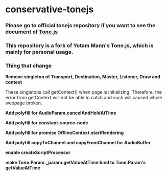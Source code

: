 # conservative-tonejs

### Please go to official tonejs repository if you want to see the document of [Tone.js](https://github.com/Tonejs/Tone.js)
### This repository is a fork of Yotam Mann's Tone.js, which is mainly for personal usage.

### Thing that change

**Remove singleton of Transport, Destination, Master, Listener, Draw and context**

These singletons call getContext() when page is initializing. Therefore, the error from getContext will not be able to catch and such will caused whole webpage broken.

**Add polyfill for AudioParam.cancelAndHoldAtTime**

**Add polyfill for constant-source-node**

**Add polyfill for promise OfflineContext.startRendering**

**Add polyfill copyToChannel and copyFromChannel for AudioBuffer**

**enable createScriptProcessor**

**make Tone.Param._param.getValueAtTime bind to Tone.Param's getValueAtTime**